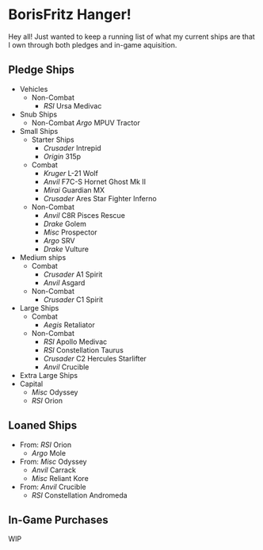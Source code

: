 # BorisFritz Hanger!

Hey all!  Just wanted to keep a running list of what my current ships are that I own through both pledges and in-game aquisition.  

## Pledge Ships

- Vehicles
    - Non-Combat
        - _RSI_ Ursa Medivac
- Snub Ships
    - Non-Combat
        _Argo_ MPUV Tractor
- Small Ships
    - Starter Ships
        - _Crusader_ Intrepid
        - _Origin_ 315p
    - Combat
        - _Kruger_ L-21 Wolf
        - _Anvil_ F7C-S Hornet Ghost Mk II
        - _Mirai_ Guardian MX
        - _Crusader_ Ares Star Fighter Inferno
    - Non-Combat
        - _Anvil_ C8R Pisces Rescue
        - _Drake_ Golem
        - _Misc_ Prospector
        - _Argo_ SRV
        - _Drake_ Vulture
- Medium ships
    - Combat
        - _Crusader_ A1 Spirit
        - _Anvil_ Asgard
    - Non-Combat
        - _Crusader_ C1 Spirit
- Large Ships
    - Combat
        - _Aegis_ Retaliator
    - Non-Combat
        - _RSI_ Apollo Medivac
        - _RSI_ Constellation Taurus
        - _Crusader_ C2 Hercules Starlifter
        - _Anvil_ Crucible
- Extra Large Ships
- Capital
    - _Misc_ Odyssey
    - _RSI_ Orion

## Loaned Ships

- From: _RSI_ Orion
    - _Argo_ Mole
- From: _Misc_ Odyssey
    - _Anvil_ Carrack
    - _Misc_ Reliant Kore
- From: _Anvil_ Crucible
    - _RSI_ Constellation Andromeda

## In-Game Purchases

WIP
